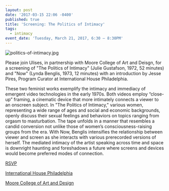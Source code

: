 ```yaml
---
layout: post
date: '2017-03-15 22:06 -0400'
published: true
title: 'Screening: The Politics of Intimacy'
tags:
  - intimacy
event_date: 'Tuesday, March 21, 2017, 6:30 – 8:30PM'
---
```

![politics-of-intimacy.jpg]({{site.baseurl}}/assets/img/politics-of-intimacy.jpg)

Please join Ulises, in partnership with Moore College of Art and Deisgn, for a screening of "The Politics of Intimacy" (Julie Gustafson, 1972, 52 minutes) and "Now" (Lynda Benglis, 1973, 12 minutes) with an introduction by Jesse Pires, Program Curator at International House Philadelphia.

These two feminist works exemplify the intimacy and immediacy of emergent video technologies in the early 1970s. Both videos employ “close-up” framing, a cinematic device that more intimately connects a viewer to an onscreen subject. In "The Politics of Intimacy," various women, representing a wide range of ages and social and economic backgrounds, openly discuss their sexual feelings and behaviors on topics ranging from orgasm to masturbation. The tape unfolds in a manner that resembles a candid conversion not unlike those of women’s consciousness-raising groups from the era. With Now, Benglis intensifies the relationship between viewer and screen as she interacts with various prerecorded versions of herself. The mediated intimacy of the artist speaking across time and space is downright haunting and foreshadows a future where screens and devices would become preferred modes of connection.

[RSVP](https://www.facebook.com/events/1598045313558488/?active_tab=about)

[International House Philadelphia](http://ihousephilly.org/about)

[Moore College of Art and Design](http://moore.edu/)


